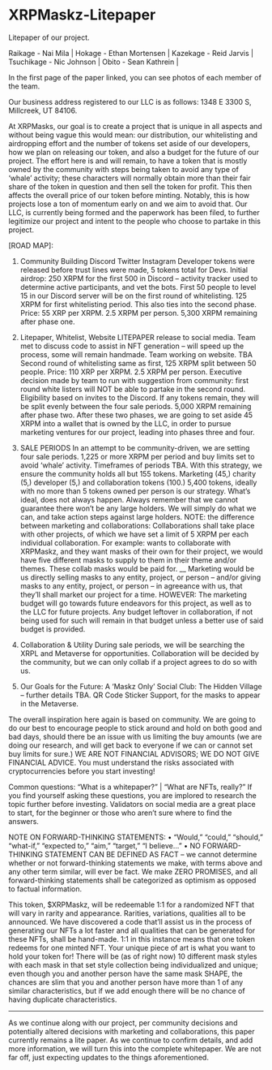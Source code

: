 # XRPMaskz-Litepaper
Litepaper of our project. 

Raikage - Nai Mila |
Hokage - Ethan Mortensen |
Kazekage - Reid Jarvis |
Tsuchikage - Nic Johnson |
Obito - Sean Kathrein |

In the first page of the paper linked, you can see photos of each member of the team.

Our business address registered to our LLC is as follows: 1348 E 3300 S, Millcreek, UT 84106.


At XRPMasks, our goal is to create a project that is unique in all 
aspects and without being vague this would mean: our 
distribution, our whitelisting and airdropping effort and the 
number of tokens set aside of our developers, how we plan on 
releasing our token, and also a budget for the future of our 
project.
The effort here is and will remain, to have a token that is mostly 
owned by the community with steps being taken to avoid any 
type of ‘whale’ activity; these characters will normally obtain more 
than their fair share of the token in question and then sell the 
token for profit. This then affects the overall price of our token 
before minting. Notably, this is how projects lose a ton of 
momentum early on and we aim to avoid that. 
Our LLC, is currently being formed and the paperwork has been 
filed, to further legitimize our project and intent to the people 
who choose to partake in this project. 

[ROAD MAP]:
1) Community Building
Discord
Twitter
Instagram
Developer tokens were released before 
trust lines were made, 5 tokens total for 
Devs.
Initial airdrop: 250 XRPM for the first 500 
in Discord – activity tracker used to 
determine active participants, and vet the 
bots.
First 50 people to level 15 in our Discord 
server will be on the first round of 
whitelisting. 125 XRPM for first whitelisting 
period. This also ties into the second 
phase. Price: 55 XRP per XRPM. 2.5 
XRPM per person.
 5,300 XRPM remaining after phase one.

2) Litepaper, Whitelist, Website
LITEPAPER release to social media.
Team met to discuss code to assist in NFT 
generation – will speed up the process, 
some will remain handmade.
Team working on website. TBA
Second round of whitelisting same as first, 
125 XRPM split between 50 people. Price: 
110 XRP per XRPM. 2.5 XRPM per 
person.
Executive decision made by team to run 
with suggestion from community: first 
round white listers will NOT be able to 
partake in the second round. Eligibility 
based on invites to the Discord.
If any tokens remain, they will be split 
evenly between the four sale periods.
 5,000 XRPM remaining after phase two.
After these two phases, we are going to set aside 45 XRPM into a 
wallet that is owned by the LLC, in order to pursue marketing 
ventures for our project, leading into phases three and four.

3) SALE PERIODS
In an attempt to be community-driven, we 
are setting four sale periods.
1,225 or more XRPM per period and buy 
limits set to avoid ‘whale’ activity.
Timeframes of periods TBA.
With this strategy, we ensure the 
community holds all but 155 tokens. 
Marketing (45,) charity (5,) developer (5,) 
and collaboration tokens (100.)
5,400 tokens, ideally with no more than 5 
tokens owned per person is our strategy. 
What’s ideal, does not always happen.
Always remember that we cannot 
guarantee there won’t be any large 
holders. We will simply do what we can, 
and take action steps against large 
holders.
NOTE: the difference between marketing and 
collaborations: 
Collaborations shall take place with other projects, of 
which we have set a limit of 5 XRPM per each individual 
collaboration. 
For example: <Insert project name here> wants to 
collaborate with XRPMaskz, and they want masks of their 
own for their project, we would have five different masks 
to supply to them in their theme and/or themes. These 
collab masks would be paid for.
__
Marketing would be us directly selling masks to any 
entity, project, or person – and/or giving masks to any 
entity, project, or person – in agreeance with us, that 
they’ll shall market our project for a time. 
HOWEVER:
The marketing budget will go towards future endeavors 
for this project, as well as to the LLC for future projects. 
Any budget leftover in collaboration, if not being used for 
such will remain in that budget unless a better use of said 
budget is provided. 

 3) Collaboration & Utility
During sale periods, we will be searching the XRPL and 
Metaverse for opportunities.
Collaboration will be decided by the community, but we 
can only collab if a project agrees to do so with us. 
 

 4) Our Goals for the Future:
A ‘Maskz Only’ Social Club: The Hidden Village – further 
details TBA.
QR Code Sticker Support, for the masks to appear in the 
Metaverse.

 
 The overall inspiration here again is based on community. 
We are going to do our best to encourage people to stick 
around and hold on both good and bad days, should there 
be an issue with us limiting the buy amounts (we are 
doing our research, and will get back to everyone if we 
can or cannot set buy limits for sure.) WE ARE NOT 
FINANCIAL ADVISORS; WE DO NOT GIVE 
FINANCIAL ADVICE. You must understand the risks 
associated with cryptocurrencies before you start 
investing!

 Common questions:
“What is a whitepaper?” | “What are NFTs, really?” 
If you find yourself asking these questions, you are 
implored to research the topic further before investing. 
Validators on social media are a great place to start, for 
the beginner or those who aren’t sure where to find the 
answers. 

 NOTE ON FORWARD-THINKING STATEMENTS:
• “Would,” “could,” “should,” “what-if,” 
“expected to,” “aim,” “target,” “I believe...”
• NO FORWARD-THINKING STATEMENT CAN BE 
DEFINED AS FACT – we cannot determine whether 
or not forward-thinking statements we make, with 
terms above and any other term similar, will ever be 
fact. We make ZERO PROMISES, and all forward-thinking statements shall be categorized as optimism 
as opposed to factual information. 

 This token, $XRPMaskz, will be redeemable 1:1 for a 
randomized NFT that will vary in rarity and appearance. 
Rarities, variations, qualities all to be announced. We have 
discovered a code that’ll assist us in the process of 
generating our NFTs a lot faster and all qualities that can 
be generated for these NFTs, shall be hand-made. 
1:1 in this instance means that one token redeems for one 
minted NFT. Your unique piece of art is what you want to 
hold your token for! 
There will be (as of right now) 10 different mask styles 
with each mask in that set style collection being 
individualized and unique; even though you and another 
person have the same mask SHAPE, the chances are slim 
that you and another person have more than 1 of any 
similar characteristics, but if we add enough there will be 
no chance of having duplicate characteristics. 
_______________________________________________
As we continue along with our project, per 
community decisions and potentially altered 
decisions with marketing and collaborations, this 
paper currently remains a lite paper. 
As we continue to confirm details, and add 
more information, we will turn this into the 
complete whitepaper. We are not far off, just 
expecting updates to the things aforementioned.
